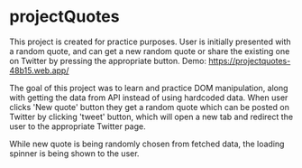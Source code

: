 # projectQuotes
This project is created for practice purposes. 
User is initially presented with a random quote, and can get a new random quote or share the existing one on Twitter by pressing the appropriate button.
Demo: https://projectquotes-48b15.web.app/

The goal of this project was to learn and practice DOM manipulation, along with getting the data from API instead of using hardcoded data.
When user clicks 'New quote' button they get a random quote which can be posted on Twitter by clicking 'tweet' button, which will open a new tab and redirect the user to the appropriate Twitter page.

While new quote is being randomly chosen from fetched data, the loading spinner is being shown to the user.
